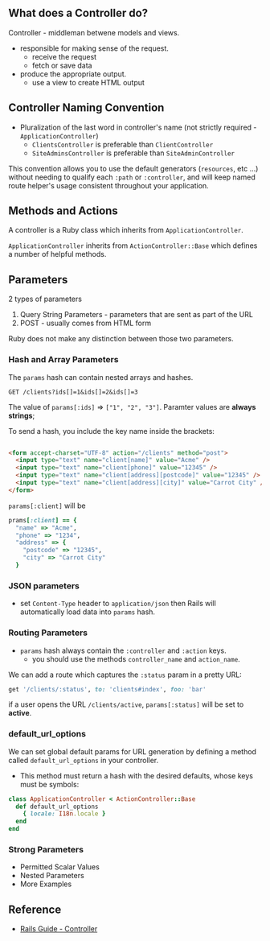
## What does a Controller do?
Controller - middleman betwene models and views.

- responsible for making sense of the request.
  + receive the request
  + fetch or save data
- produce the appropriate output.
  + use a view to create HTML output

## Controller Naming Convention
- Pluralization of the last word in controller's name (not strictly required - `ApplicationController`)
  + `ClientsController` is preferable than `ClientController`
  + `SiteAdminsController` is preferable than `SiteAdminController`

This convention allows you to use the default generators (`resources`, etc ...) without needing to 
qualify each `:path` or `:controller`, and will keep named route helper's usage consistent throughout your application.

## Methods and Actions
A controller is a Ruby class which inherits from `ApplicationController`.

`ApplicationController` inherits from `ActionController::Base` which defines a number of helpful methods.

## Parameters
2 types of parameters
1. Query String Parameters - parameters that are sent as part of the URL
2. POST - usually comes from HTML form

Ruby does not make any distinction between those two parameters.

### Hash and Array Parameters
The `params` hash can contain nested arrays and hashes.
```
GET /clients?ids[]=1&ids[]=2&ids[]=3
```

The value of `params[:ids]` => `["1", "2", "3"]`. Paramter values are **always strings**;

To send a hash, you include the key name inside the brackets:
```html

<form accept-charset="UTF-8" action="/clients" method="post">
  <input type="text" name="client[name]" value="Acme" />
  <input type="text" name="client[phone]" value="12345" />
  <input type="text" name="client[address][postcode]" value="12345" />
  <input type="text" name="client[address][city]" value="Carrot City" />
</form>
```

`params[:client]` will be 
```rb
prams[:client] == {
  "name" => "Acme",
  "phone" => "1234",
  "address" => {
    "postcode" => "12345",
    "city" => "Carrot City" 
  }
```

### JSON parameters
- set `Content-Type` header to `application/json` then Rails will automatically load data into `params` hash.

### Routing Parameters
- `params` hash always contain the `:controller` and `:action` keys.
  + you should use the methods `controller_name` and `action_name`.

We can add a route which captures the `:status` param in a pretty URL:
```rb
get '/clients/:status', to: 'clients#index', foo: 'bar'
```

if a user opens the URL `/clients/active`, `params[:status]` will be set to **active**.

### default_url_options
We can set global default params for URL generation by defining a method called `default_url_options` in your controller. 

- This method must return a hash with the desired defaults, whose keys must be symbols:

```rb
class ApplicationController < ActionController::Base
  def default_url_options
    { locale: I18n.locale }
  end
end
```

### Strong Parameters
- Permitted Scalar Values
- Nested Parameters
- More Examples

## Reference
- [Rails Guide - Controller](https://guides.rubyonrails.org/action_controller_overview.html)
